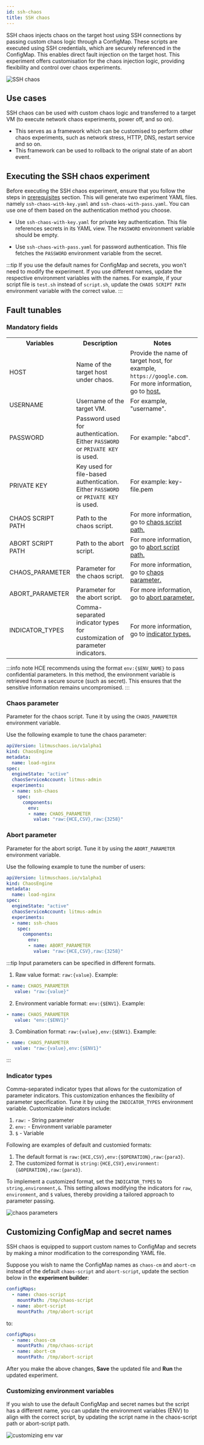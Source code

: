 ```yaml
---
id: ssh-chaos
title: SSH chaos
---
```

SSH chaos injects chaos on the target host using SSH connections by passing custom chaos logic through a ConfigMap. These scripts are executed using SSH credentials, which are securely referenced in the ConfigMap. This enables direct fault injection on the target host. This experiment offers customisation for the chaos injection logic, providing flexibility and control over chaos experiments.

![SSH chaos](./static/images/ssh-chaos/ssh-chaos.png)

## Use cases

SSH chaos can be used with custom chaos logic and transferred to a target VM (to execute network chaos experiments, power off, and so on).
- This serves as a framework which can be customised to perform other chaos experiments, such as network stress, HTTP, DNS, restart service and so on.
- This framework can be used to rollback to the orignal state of an abort event.

## Executing the SSH chaos experiment
Before executing the SSH chaos experiment, ensure that you follow the steps in [prerequisites](../prerequisites) section. This will generate two experiment YAML files. namely `ssh-chaos-with-key.yaml` and `ssh-chaos-with-pass.yaml`. You can use one of them based on the authentication method you choose.

* Use `ssh-chaos-with-key.yaml` for private key authentication. This file references secrets in its YAML view. The `PASSWORD` environment variable should be empty.

* Use `ssh-chaos-with-pass.yaml` for password authentication. This file fetches the `PASSWORD` environment variable from the secret.

:::tip
If you use the default names for ConfigMap and secrets, you won't need to modify the experiment. If you use different names, update the respective environment variables with the names. For example, if your script file is `test.sh` instead of `script.sh`, update the `CHAOS SCRIPT PATH` environment variable with the correct value.
:::

## Fault tunables

  <h3>Mandatory fields</h3>
    <table>
        <tr>
            <th> Variables </th>
            <th> Description </th>
            <th> Notes </th>
        </tr>
        <tr>
            <td> HOST </td>
            <td> Name of the target host under chaos. </td>
            <td> Provide the name of target host, for example, <code>https://google.com</code>. For more information, go to <a href="#target-host"> host.</a></td>
        </tr>
        <tr>
            <td> USERNAME </td>
            <td> Username of the target VM. </td>
            <td> For example, "username".</td>
        </tr>
        <tr>
            <td> PASSWORD </td>
            <td> Password used for authentication. Either <code>PASSWORD</code> or <code>PRIVATE KEY</code> is used. </td>
            <td> For example: "abcd".</td>
        </tr>
        <tr>
            <td> PRIVATE KEY </td>
            <td> Key used for file-based authentication. Either <code>PASSWORD</code> or <code>PRIVATE KEY</code> is used. </td>
            <td> For example: key-file.pem </td>
        </tr>
        <tr>
            <td> CHAOS SCRIPT PATH </td>
            <td> Path to the chaos script. </td>
            <td> For more information, go to <a href="#target-host"> chaos script path.</a></td>
        </tr>
        <tr>
            <td> ABORT SCRIPT PATH </td>
            <td> Path to the abort script. </td>
            <td> For more information, go to <a href="#target-host"> abort script path.</a></td>
        </tr>
        <tr>
            <td> CHAOS_PARAMETER </td>
            <td> Parameter for the chaos script. </td>
            <td> For more information, go to <a href="#chaos-parameter"> chaos parameter.</a></td>
        </tr>
        <tr>
            <td> ABORT_PARAMETER </td>
            <td> Parameter for the abort script. </td>
            <td> For more information, go to <a href="#abort-parameter"> abort parameter.</a></td>
        </tr>
        <tr>
            <td> INDICATOR_TYPES </td>
            <td> Comma-separated indicator types for customization of parameter indicators. </td>
            <td> For more information, go to <a href="#indicator-types"> indicator types.</a></td>
        </tr>
    </table>

:::info note
HCE recommends using the format `env:{$ENV_NAME}` to pass confidential parameters. In this method, the environment variable is retrieved from a secure source (such as secret). This ensures that the sensitive information remains uncompromised.
:::

### Chaos parameter

Parameter for the chaos script. Tune it by using the `CHAOS_PARAMETER` environment variable.

Use the following example to tune the chaos parameter:

[embedmd]:# (./static/manifests/ssh-chaos/chaos-parameter.yaml yaml)
```yaml
apiVersion: litmuschaos.io/v1alpha1
kind: ChaosEngine
metadata:
  name: load-nginx
spec:
  engineState: "active"
  chaosServiceAccount: litmus-admin
  experiments:
  - name: ssh-chaos
    spec:
      components:
        env:
        - name: CHAOS_PARAMETER
          value: "raw:{HCE,CSV},raw:{3258}"
```

### Abort parameter

Parameter for the abort script. Tune it by using the `ABORT_PARAMETER` environment variable.

Use the following example to tune the number of users:

[embedmd]:# (./static/manifests/ssh-chaos/abort-parameter.yaml yaml)
```yaml
apiVersion: litmuschaos.io/v1alpha1
kind: ChaosEngine
metadata:
  name: load-nginx
spec:
  engineState: "active"
  chaosServiceAccount: litmus-admin
  experiments:
  - name: ssh-chaos
    spec:
      components:
        env:
        - name: ABORT_PARAMETER
          value: "raw:{HCE,CSV},raw:{3258}"
```

:::tip
Input parameters can be specified in different formats.
1. Raw value format: `raw:{value}`. Example:
```yaml
- name: CHAOS_PARAMETER
   value: "raw:{value}"
```

2. Environment variable format: `env:{$ENV1}`. Example:
```yaml
- name: CHAOS_PARAMETER
   value: "env:{$ENV1}"
```

3. Combination format: `raw:{value},env:{$ENV1}`. Example:
```yaml
- name: CHAOS_PARAMETER
   value: "raw:{value},env:{$ENV1}"
```
:::

### Indicator types 

Comma-separated indicator types that allows for the customization of parameter indicators. This customization enhances the flexibility of parameter specification. Tune it by using the `INDICATOR_TYPES` environment variable.
Customizable indicators include:
1. `raw:` - String parameter
2. `env:` - Environment variable parameter
3. `$` - Variable

Following are examples of default and customied formats:
1. The default format is `raw:{HCE,CSV},env:{$OPERATION},raw:{para3}`.
2. The customized format is `string:{HCE,CSV},environment:{&OPERATION},raw:{para3}`. 

To implement a customized format, set the `INDICATOR_TYPES` to `string,environment,&`. This setting allows modifying the indicators for `raw`, `environment`, and `$` values, thereby providing a tailored approach to parameter passing.

![chaos parameters](./static/images/ssh-chaos/chaos-parameter.png)

## Customizing ConfigMap and secret names
SSH chaos is equipped to support custom names to ConfigMap and secrets by making a minor modification to the corresponding YAML file.

Suppose you wish to name the ConfigMap names as `chaos-cm` and `abort-cm` instead of the default `chaos-script` and `abort-script`, update the section below in the **experiment builder**:
```yaml
configMaps:
  - name: chaos-script
    mountPath: /tmp/chaos-script
  - name: abort-script
    mountPath: /tmp/abort-script
```

to:
```yaml
configMaps:
  - name: chaos-cm
    mountPath: /tmp/chaos-script
  - name: abort-cm
    mountPath: /tmp/abort-script
```

After you make the above changes, **Save** the updated file and **Run** the updated experiment.

### Customizing environment variables

If you wish to use the default ConfigMap and secret names but the script has a different name, you can update the environment variables (ENV) to align with the correct script, by updating the script name in the chaos-script path or abort-script path.

![customizing env var](./static/images/ssh-chaos/customize-env.png)

